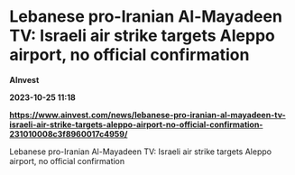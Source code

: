 # Lebanese pro-Iranian Al-Mayadeen TV: Israeli air strike targets Aleppo airport, no official confirmation
**AInvest**

**2023-10-25 11:18**

**https://www.ainvest.com/news/lebanese-pro-iranian-al-mayadeen-tv-israeli-air-strike-targets-aleppo-airport-no-official-confirmation-231010008c3f8960017c4959/**

Lebanese pro-Iranian Al-Mayadeen TV: Israeli air strike targets Aleppo airport, no official confirmation
